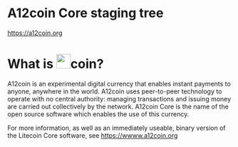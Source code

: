 A12coin Core staging tree
=========================

https://a12coin.org

What is <img src="http://images.a12coin.org/a12coin32.png" width="32" height="32"/>coin?
================
A12coin is an experimental digital currency that enables instant payments to anyone, anywhere in the world.
A12coin uses peer-to-peer technology to operate with no central authority: managing transactions and issuing money are carried out collectively by the network. A12coin Core is the name of the open source software which enables the use of this currency.

For more information, as well as an immediately useable, binary version of the Litecoin Core software, see
https://wwww.a12coin.org
